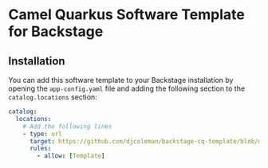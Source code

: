 # Camel Quarkus Software Template for Backstage

## Installation

You can add this software template to your Backstage installation by opening the `app-config.yaml` file and adding the following section to the `catalog.locations` section:

```yaml
catalog:
  locations:
    # Add the following lines
    - type: url
      target: https://github.com/djcoleman/backstage-cq-template/blob/main/template.yaml
      rules:
        - allow: [Template]
```
